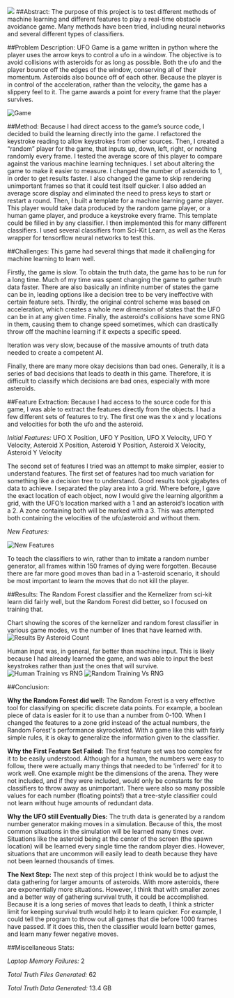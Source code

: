 ![](https://github.com/ZacNeubert/UFOGame/blob/master/stats/logo.png?raw=true)
##Abstract:
The purpose of this project is to test different methods of machine learning and different features to play a real-time obstacle avoidance game. Many methods have been tried, including neural networks and several different types of classifiers. 

##Problem Description:
UFO Game is a game written in python where the player uses the arrow keys to control a ufo in a window. The objective is to avoid collisions with asteroids for as long as possible. Both the ufo and the player bounce off the edges of the window, conserving all of their momentum. Asteroids also bounce off of each other. Because the player is in control of the acceleration, rather than the velocity, the game has a slippery feel to it. The game awards a point for every frame that the player survives.

![Game](https://github.com/ZacNeubert/UFOGame/blob/master/stats/game.png?raw=true)

##Method:
Because I had direct access to the game’s source code, I decided to build the learning directly into the game.
I refactored the keystroke reading to allow keystrokes from other sources. Then, I created a “random” player for the game, that inputs up, down, left, right, or nothing randomly every frame.
I tested the average score of this player to compare against the various machine learning techniques. 
I set about altering the game to make it easier to measure. I changed the number of asteroids to 1, in order to get results faster. I also changed the game to skip rendering unimportant frames so that it could test itself quicker. I also added an average score display and eliminated the need to press keys to start or restart a round. 
Then, I built a template for a machine learning game player. This player would take data produced by the random game player, or a human game player, and produce a keystroke every frame. This template could be filled in by any classifier.
I then implemented this for many different classifiers. I used several classifiers from Sci-Kit Learn, as well as the Keras wrapper for tensorflow neural networks to test this.

##Challenges:
This game had several things that made it challenging for machine learning to learn well. 

Firstly, the game is slow. To obtain the truth data, the game has to be run for a long time. Much of my time was spent changing the game to gather truth data faster. There are also basically an infinite number of states the game can be in, leading options like a decision tree to be very ineffective with certain feature sets. Thirdly, the original control scheme was based on acceleration, which creates a whole new dimension of states that the UFO can be in at any given time. Finally, the asteroid's collisions have some RNG in them, causing them to change speed sometimes, which can drastically throw off the machine learning if it expects a specific speed.

Iteration was very slow, because of the massive amounts of truth data needed to create a competent AI.

Finally, there are many more okay decisions than bad ones. Generally, it is a series of bad decisions that leads to death in this game. Therefore, it is difficult to classify which decisions are bad ones, especially with more asteroids.

##Feature Extraction:
Because I had access to the source code for this game, I was able to extract the features directly from the objects. I had a few different sets of features to try. The first one was the x and y locations and velocities for both the ufo and the asteroid. 

*Initial Features:* 
UFO X Position, UFO Y Position, UFO X Velocity, UFO Y Velocity, Asteroid X Position, Asteroid Y Position, Asteroid X Velocity, Asteroid Y Velocity

The second set of features I tried was an attempt to make simpler, easier to understand features. The first set of features had too much variation for something like a decision tree to understand. Good results took gigabytes of data to achieve. I separated the play area into a grid. Where before, I gave the exact location of each object, now I would give the learning algorithm a grid, with the UFO’s location marked with a 1 and an asteroid’s location with a 2. A zone containing both will be marked with a 3. This was attempted both containing the velocities of the ufo/asteroid and without them.

*New Features:*

![New Features](https://github.com/ZacNeubert/UFOGame/blob/master/stats/features2.png?raw=true)

To teach the classifiers to win, rather than to imitate a random number generator, all frames within 150 frames of dying were forgotten. Because there are far more good moves than bad in a 1-asteroid scenario, it should be most important to learn the moves that do not kill the player.

##Results:
The Random Forest classifier and the Kernelizer from sci-kit learn did fairly well, but the Random Forest did better, so I focused on training that.

Chart showing the scores of the kernelizer and random forest classifier in various game modes, vs the number of lines that have learned with.
![Results By Asteroid Count](https://github.com/ZacNeubert/UFOGame/blob/master/stats/asteroidcount.png?raw=true)

Human input was, in general, far better than machine input. This is likely because I had already learned the game, and was able to input the best keystrokes rather than just the ones that will survive.
![Human Training vs RNG](https://github.com/ZacNeubert/UFOGame/blob/master/stats/humaninputvsrng.png?raw=true)
![Random Training Vs RNG](https://github.com/ZacNeubert/UFOGame/blob/master/stats/randominputvsrng.png?raw=true)

##Conclusion:

**Why the Random Forest did well:** The Random Forest is a very effective tool for classifying on specific discrete data points. For example, a boolean piece of data is easier for it to use than a number from 0-100. When I changed the features to a zone grid instead of the actual numbers, the Random Forest's performance skyrocketed. With a game like this with fairly simple rules, it is okay to generalize the information given to the classifier.

**Why the First Feature Set Failed:** The first feature set was too complex for it to be easily understood. Although for a human, the numbers were easy to follow, there were actually many things that needed to be 'inferred' for it to work well. One example might be the dimensions of the arena. They were not included, and if they were included, would only be constants for the classifiers to throw away as unimportant. There were also so many possible values for each number (floating points!) that a tree-style classifier could not learn without huge amounts of redundant data.

**Why the UFO still Eventually Dies:** The truth data is generated by a random number generator making moves in a simulation. Because of this, the most common situations in the simulation will be learned many times over. Situations like the asteroid being at the center of the screen (the spawn location) will be learned every single time the random player dies. However, situations that are uncommon will easily lead to death because they have not been learned thousands of times. 

**The Next Step:** The next step of this project I think would be to adjust the data gathering for larger amounts of asteroids. With more asteroids, there are exponentially more situations. However, I think that with smaller zones and a better way of gathering survival truth, it could be accomplished. Because it is a long series of moves that leads to death, I think a stricter limit for keeping survival truth would help it to learn quicker. For example, I could tell the program to throw out all games that die before 1000 frames have passed. If it does this, then the classifier would learn better games, and learn many fewer negative moves.

##Miscellaneous Stats:

*Laptop Memory Failures:* 2

*Total Truth Files Generated:* 62

*Total Truth Data Generated:* 13.4 GB
